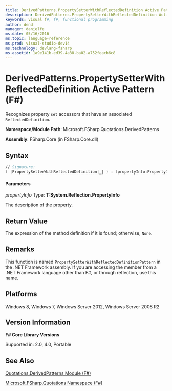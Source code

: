 ```yaml
---
title: DerivedPatterns.PropertySetterWithReflectedDefinition Active Pattern (F#)
description: DerivedPatterns.PropertySetterWithReflectedDefinition Active Pattern (F#)
keywords: visual f#, f#, functional programming
author: dend
manager: danielfe
ms.date: 05/16/2016
ms.topic: language-reference
ms.prod: visual-studio-dev14
ms.technology: devlang-fsharp
ms.assetid: 1a9e141b-ed39-4a38-ba02-a752feacb6c8 
---
```


# DerivedPatterns.PropertySetterWithReflectedDefinition Active Pattern (F#)

Recognizes property `set` accessors that have an associated `ReflectedDefinition`.

**Namespace/Module Path**: Microsoft.FSharp.Quotations.DerivedPatterns

**Assembly**: FSharp.Core (in FSharp.Core.dll)


## Syntax

```fsharp
// Signature:
( |PropertySetterWithReflectedDefinition|_| ) : (propertyInfo:PropertyInfo) -> Expr option
```

#### Parameters
*propertyInfo*
Type: **T:System.Reflection.PropertyInfo**


The description of the property.

## Return Value

The expression of the method definition if it is found; otherwise, `None`.

## Remarks
This function is named `PropertySetterWithReflectedDefinitionPattern` in the .NET Framework assembly. If you are accessing the member from a .NET Framework language other than F#, or through reflection, use this name.

## Platforms
Windows 8, Windows 7, Windows Server 2012, Windows Server 2008 R2

## Version Information
**F# Core Library Versions**

Supported in: 2.0, 4.0, Portable

## See Also
[Quotations.DerivedPatterns Module &#40;F&#35;&#41;](Quotations.DerivedPatterns-Module-%5BFSharp%5D.md)

[Microsoft.FSharp.Quotations Namespace &#40;F&#35;&#41;](Microsoft.FSharp.Quotations-Namespace-%5BFSharp%5D.md)